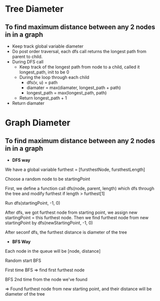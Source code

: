 # Tree Diameter
## To find maximum distance between any 2 nodes in in a graph
- Keep track global variable diameter
- Do post order traversal, each dfs call returns the longest path from parent to child.
- During DFS call
    - Keep track of the longest path from node to a child, called it longest_path, init to be 0
    - During the loop through each child
        - dfs(v, u) = path
        - diamater = max(diamater, longest_path + path)
        - longest_path = max(longest_path, path)
    - Return longest_path + 1
- Return diamater


# Graph Diameter

## To find maximum distance between any 2 nodes in in a graph

- **DFS way**

We have a global variable furthest = [fursthestNode, fursthestLength]

Choose a random node to be startingPoint

First, we define a function call dfs(node, parent, length) which dfs through the tree and modify furthest if length > furthest[1]

Run dfs(startingPoint, -1, 0)

After dfs, we got furthest node from starting point, we assign new startingPoint = this furthest node. Then we find furthest node from new startingPoint by dfs(newStartingPoint, -1, 0)

After seconf dfs, the furthest distance is diameter of the tree


- **BFS Way**
  
Each node in the queue will be [node, distance]

Random start BFS

First time BFS => find first furthest node

BFS 2nd time from the node we've found

=> Found furthest node from new starting point, and their distance will be diameter of the tree
